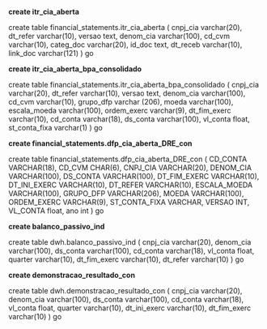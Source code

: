 **create itr_cia_aberta**

create table financial_statements.itr_cia_aberta
(
   	cnpj_cia varchar(20),
	dt_refer varchar(10),
	versao text,
	denom_cia varchar(100),
   	cd_cvm varchar(10),
	categ_doc varchar(20),
	id_doc text,
	dt_receb varchar(10),
	link_doc varchar(121)
)
go

**create itr_cia_aberta_bpa_consolidado**

create table financial_statements.itr_cia_aberta_bpa_consolidado
(
    cnpj_cia varchar(20),
    dt_refer varchar(10),
	versao text,
	denom_cia varchar(100),
    cd_cvm varchar(10),
	grupo_dfp varchar (206),
	moeda varchar(100),
	escala_moeda varchar(100),
	ordem_exerc varchar(9),
	dt_fim_exerc varchar(10),
	cd_conta varchar(18),
    ds_conta varchar(100),
	vl_conta float,
	st_conta_fixa varchar(1)
)
go

**create financial_statements.dfp_cia_aberta_DRE_con**


create table financial_statements.dfp_cia_aberta_DRE_con
(
	CD_CONTA VARCHAR(18),
	CD_CVM CHAR(6),
	CNPJ_CIA VARCHAR(20),
	DENOM_CIA VARCHAR(100),
	DS_CONTA VARCHAR(100),
	DT_FIM_EXERC VARCHAR(10),
	DT_INI_EXERC VARCHAR(10),
	DT_REFER VARCHAR(10),
	ESCALA_MOEDA VARCHAR(100),
	GRUPO_DFP VARCHAR(206),
	MOEDA VARCHAR(100),
	ORDEM_EXERC VARCHAR(9),
	ST_CONTA_FIXA VARCHAR,
	VERSAO INT,
	VL_CONTA float,
	ano int
)
go

**create balanco_passivo_ind**


create table dwh.balanco_passivo_ind
(
	cnpj_cia varchar(20),
	denom_cia varchar(100),
	ds_conta varchar(100),
	cd_conta varchar(18),
	vl_conta float,
	quarter varchar(10),
	dt_fim_exerc varchar(10),
	dt_refer varchar(10)
)
go

**create demonstracao_resultado_con**

create table dwh.demonstracao_resultado_con
(
	cnpj_cia varchar(20),
	denom_cia varchar(100),
	ds_conta varchar(100),
	cd_conta varchar(18),
	vl_conta float,
	quarter varchar(10),
	dt_ini_exerc varchar(10),
	dt_fim_exerc varchar(10)
)
go